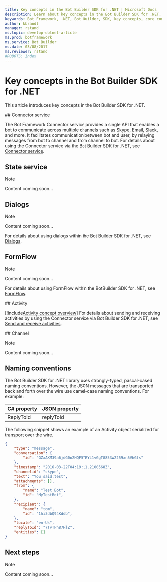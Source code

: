 ```yaml
---
title: Key concepts in the Bot Builder SDK for .NET | Microsoft Docs
description: Learn about key concepts in the Bot Builder SDK for .NET.
keywords: Bot Framework, .NET, Bot Builder, SDK, key concepts, core concepts
author: kbrandl
manager: rstand
ms.topic: develop-dotnet-article
ms.prod: botframework
ms.service: Bot Builder
ms.date: 03/08/2017
ms.reviewer: rstand
#ROBOTS: Index
---
```


# Key concepts in the Bot Builder SDK for .NET

This article introduces key concepts in the Bot Builder SDK for .NET.

##<a id="connector"></a> Connector service

The Bot Framework Connector service provides a single API that enables a bot to 
communicate across multiple [channels](#channel) such as Skype, Email, Slack, and more. 
It facilitates communication between bot and user, 
by relaying messages from bot to channel and from channel to bot. 
For details about using the Connector service via the Bot Builder SDK for .NET, see [Connector service](bot-framework-dotnet-connector.md).

## State service

> [!NOTE]
> Content coming soon...

## Dialogs

> [!NOTE]
> Content coming soon...

For details about using dialogs within the Bot Builder SDK for .NET, see [Dialogs](bot-framework-dotnet-dialogs.md).

## FormFlow

> [!NOTE]
> Content coming soon...

For details about using FormFlow within the BotBuilder SDK for .NET, see [FormFlow](bot-framework-dotnet-formflow.md).

##<a id="activity"></a> Activity

[!include[Activity concept overview](../includes/snippet-dotnet-concept-activity.md)]
For details about sending and receiving activities by using the Connector service via Bot Builder SDK for .NET, 
see [Send and receive activities](bot-framework-dotnet-send-and-receive.md).

##<a id="channel"></a> Channel

> [!NOTE]
> Content coming soon...

## Naming conventions

The Bot Builder SDK for .NET library uses strongly-typed, pascal-cased naming conventions. 
However, the JSON messages that are transported back and forth over the wire use camel-case naming conventions. 
For example:

| C# property | JSON property |
|-----|-----|
| ReplyToId | replyToId | 

The following snippet shows an example of an Activity object serialized for transport over the wire.

```JSON
{
    "type": "message",
    "conversation": {
        "id": "GZxAXM39a6jdG0n2HQF5TEYL1vGgTG853w2259xn5VhGfs"
    },
    "timestamp": "2016-03-22T04:19:11.2100568Z",
    "channelid": "skype",
    "text": "You said:test",
    "attachments": [],
    "from": {
        "name": "Test Bot",
        "id": "MyTestBot",
    },
    "recipient": {
        "name": "tom",
        "id": "1hi3dbQ94Kddb",
    },
    "locale": "en-Us",
    "replyToId": "7TvTPn87HlZ",
    "entities": []
}
```

## Next steps

> [!NOTE]
> Content coming soon...




